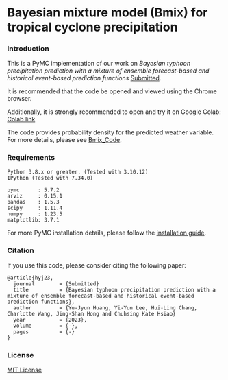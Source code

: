 # Bayesian mixture model (Bmix) for tropical cyclone precipitation

### Introduction

This is a PyMC implementation of our work on *Bayesian typhoon precipitation prediction with a mixture of ensemble forecast-based and historical event-based prediction functions* [Submitted](link).

It is recommended that the code be opened and viewed using the Chrome browser.

Additionally, it is strongly recommended to open and try it on Google Colab: [Colab link](https://colab.research.google.com/drive/1gVprj2XB4SsrigfRp5uobZmKFVx5VNOa?usp=drive_link)

The code provides probability density for the predicted weather variable. For more details, please see [Bmix_Code](https://github.com/yvminyni/Bmix/blob/main/Bmix_Code_notebook.ipynb).


### Requirements
```
Python 3.8.x or greater. (Tested with 3.10.12)
IPython (Tested with 7.34.0)

pymc      : 5.7.2
arviz     : 0.15.1
pandas    : 1.5.3
scipy     : 1.11.4
numpy     : 1.23.5
matplotlib: 3.7.1

```

For more PyMC installation details, please follow the [installation guide](https://www.pymc.io/projects/docs/en/stable/installation.html).


### Citation
If you use this code, please consider citing the following paper:

	@article{hyj23,  
	  journal        = {Submitted}  
	  title          = {Bayesian typhoon precipitation prediction with a mixture of ensemble forecast-based and historical event-based prediction functions},
	  author         = {Yu-Jyun Huang, Yi-Yun Lee, Hui-Ling Chang, Charlotte Wang, Jing-Shan Hong and Chuhsing Kate Hsiao}
	  year           = {2023},
	  volume         = {-},
	  pages          = {-}
	}
 <!--Huang Yu-Jyun 2023? I guess-->    <!--{Journal of Hydrology},-->
### License

[MIT License](https://github.com/yvminyni/Bmix/blob/main/LICENSE)
